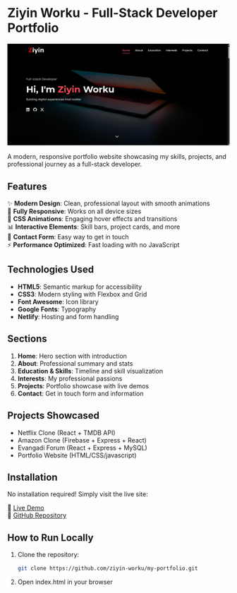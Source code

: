 # Ziyin Worku - Full-Stack Developer Portfolio

![Portfolio Screenshot](./img/portfolio-screenshot.jpg)

A modern, responsive portfolio website showcasing my skills, projects, and professional journey as a full-stack developer.

## Features

✨ **Modern Design**: Clean, professional layout with smooth animations  
📱 **Fully Responsive**: Works on all device sizes  
🎨 **CSS Animations**: Engaging hover effects and transitions  
📊 **Interactive Elements**: Skill bars, project cards, and more  
📝 **Contact Form**: Easy way to get in touch  
⚡ **Performance Optimized**: Fast loading with no JavaScript  

## Technologies Used

- **HTML5**: Semantic markup for accessibility
- **CSS3**: Modern styling with Flexbox and Grid
- **Font Awesome**: Icon library
- **Google Fonts**: Typography
- **Netlify**: Hosting and form handling

## Sections

1. **Home**: Hero section with introduction
2. **About**: Professional summary and stats
3. **Education & Skills**: Timeline and skill visualization
4. **Interests**: My professional passions
5. **Projects**: Portfolio showcase with live demos
6. **Contact**: Get in touch form and information

## Projects Showcased

- Netflix Clone (React + TMDB API)
- Amazon Clone (Firebase + Express + React)
- Evangadi Forum (React + Express + MySQL)
- Portfolio Website (HTML/CSS/javascript)


## Installation

No installation required! Simply visit the live site:

🔗 [Live Demo](https://hackaton1-portfolio.netlify.app/)  
🔗 [GitHub Repository](https://github.com/ziyin-worku/July2025Cohort-Hackathon1)

## How to Run Locally

1. Clone the repository:
   ```bash
   git clone https://github.com/ziyin-worku/my-portfolio.git
2. Open index.html in your browser